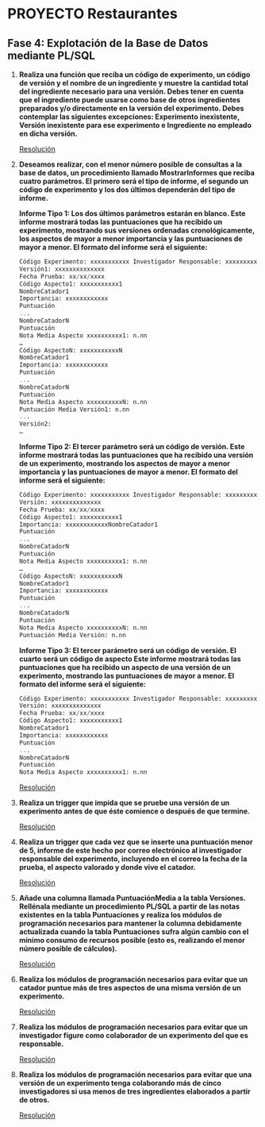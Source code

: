 # PROYECTO Restaurantes

## Fase 4: Explotación de la Base de Datos mediante PL/SQL

1. **Realiza una función que reciba un código de experimento, un código de versión y el nombre de un ingrediente y muestre la cantidad total del ingrediente necesario para una versión. Debes tener en cuenta que el ingrediente puede usarse como base de otros ingredientes preparados y/o directamente en la versión del experimento. Debes contemplar las siguientes excepciones: Experimento inexistente, Versión inexistente para ese experimento e Ingrediente no empleado en dicha versión.**

    [Resolución](/tasks/ejercicio_1.sql)


2. **Deseamos realizar, con el menor número posible de consultas a la base de datos, un procedimiento llamado MostrarInformes que reciba cuatro parámetros. El primero será el tipo de informe, el segundo un código de experimento y los dos últimos dependerán del tipo de informe.**

    **Informe Tipo 1: Los dos últimos parámetros estarán en blanco. Este informe mostrará todas las puntuaciones que ha recibido un experimento, mostrando sus versiones ordenadas cronológicamente, los aspectos de mayor a menor importancia y las puntuaciones de mayor a menor. El formato del informe será el siguiente:**

    ```sql
    Código Experimento: xxxxxxxxxxx Investigador Responsable: xxxxxxxxxxxxxx
    Versión1: xxxxxxxxxxxxxx
    Fecha Prueba: xx/xx/xxxx
    Código Aspecto1: xxxxxxxxxxx1
    NombreCatador1
    Importancia: xxxxxxxxxxxx
    Puntuación
    ...
    NombreCatadorN
    Puntuación
    Nota Media Aspecto xxxxxxxxxx1: n.nn
    …
    Código AspectoN: xxxxxxxxxxxN
    NombreCatador1
    Importancia: xxxxxxxxxxxx
    Puntuación
    ...
    NombreCatadorN
    Puntuación
    Nota Media Aspecto xxxxxxxxxxN: n.nn
    Puntuación Media Versión1: n.nn
    ...
    Versión2:
    …
    ```

    **Informe Tipo 2: El tercer parámetro será un código de versión. Este informe mostrará todas las puntuaciones que ha recibido una versión de un experimento, mostrando los aspectos de mayor a menor importancia y las puntuaciones de mayor a menor. El formato del informe será el siguiente:**

    ```sql
    Código Experimento: xxxxxxxxxxx Investigador Responsable: xxxxxxxxxxxxxx
    Versión: xxxxxxxxxxxxxx
    Fecha Prueba: xx/xx/xxxx
    Código Aspecto1: xxxxxxxxxxx1
    Importancia: xxxxxxxxxxxxNombreCatador1
    Puntuación
    ...
    NombreCatadorN
    Puntuación
    Nota Media Aspecto xxxxxxxxxx1: n.nn
    …
    Código AspectoN: xxxxxxxxxxxN
    NombreCatador1
    Importancia: xxxxxxxxxxxx
    Puntuación
    ...
    NombreCatadorN
    Puntuación
    Nota Media Aspecto xxxxxxxxxxN: n.nn
    Puntuación Media Versión: n.nn
    ```

    **Informe Tipo 3: El tercer parámetro será un código de versión. El cuarto será un código de aspecto Este informe mostrará todas las puntuaciones que ha recibido un aspecto de una versión de un experimento, mostrando las puntuaciones de mayor a menor. El formato del informe será el siguiente:**

    ```sql
    Código Experimento: xxxxxxxxxxx Investigador Responsable: xxxxxxxxxxxxxx
    Versión: xxxxxxxxxxxxxx
    Fecha Prueba: xx/xx/xxxx
    Código Aspecto1: xxxxxxxxxxx1
    NombreCatador1
    Importancia: xxxxxxxxxxxx
    Puntuación
    ...
    NombreCatadorN
    Puntuación
    Nota Media Aspecto xxxxxxxxxx1: n.nn
    ```

    [Resolución](/tasks/ejercicio_2.sql)


3. **Realiza un trigger que impida que se pruebe una versión de un experimento antes de que éste comience o después de que termine.**

    [Resolución](/tasks/ejercicio_3.sql)


4. **Realiza un trigger que cada vez que se inserte una puntuación menor de 5, informe de este hecho por correo electrónico al investigador responsable del experimento, incluyendo en el correo la fecha de la prueba, el aspecto valorado y donde vive el catador.**

    [Resolución](/tasks/ejercicio_4.sql)


5. **Añade una columna llamada PuntuaciónMedia a la tabla Versiones. Rellénala mediante un procedimiento PL/SQL a partir de las notas existentes en la tabla Puntuaciones y realiza los módulos de programación necesarios para mantener la columna debidamente actualizada cuando la tabla Puntuaciones sufra algún cambio con el mínimo consumo de recursos posible (esto es, realizando el menor número posible de cálculos).**

    [Resolución](/tasks/ejercicio_5.sql)


6. **Realiza los módulos de programación necesarios para evitar que un catador puntue más de tres aspectos de una misma versión de un experimento.**

    [Resolución](/tasks/ejercicio_6.sql)


7. **Realiza los módulos de programación necesarios para evitar que un investigador figure como colaborador de un experimento del que es responsable.**

    [Resolución](/tasks/ejercicio_7.sql)


8. **Realiza los módulos de programación necesarios para evitar que una versión de un experimento tenga colaborando más de cinco investigadores si usa menos de tres ingredientes elaborados a partir de otros.**

    [Resolución](/tasks/ejercicio_8.sql)

